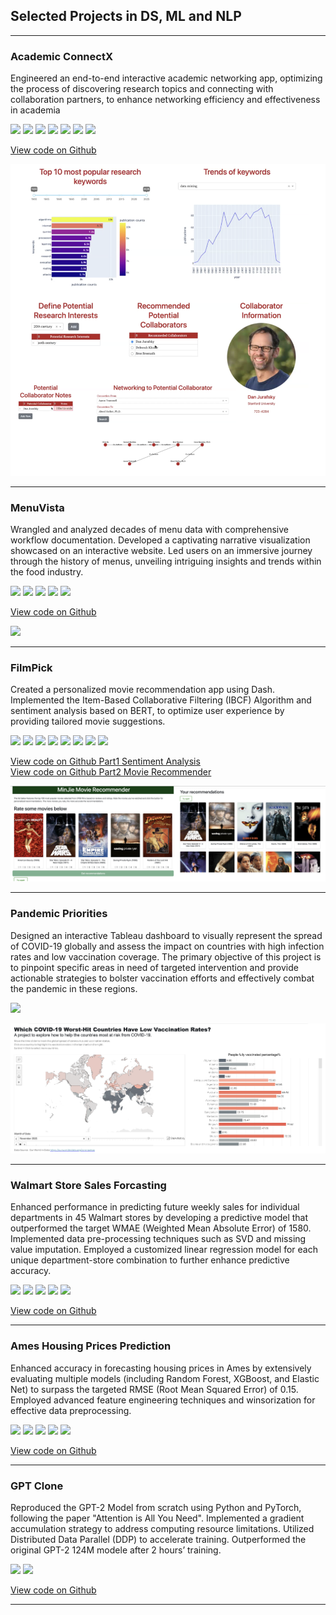 ## Selected Projects in DS, ML and NLP

---

### Academic ConnectX

Engineered an end-to-end interactive academic networking app, optimizing the process of discovering research topics and connecting with collaboration partners, to enhance networking efficiency and effectiveness in academia

[![](https://img.shields.io/badge/Plotly-white?logo=Plotly)](#) [![](https://img.shields.io/badge/MySQL-white?logo=MySQL)](#) [![](https://img.shields.io/badge/MongoDB-white?logo=MongoDB)](#) [![](https://img.shields.io/badge/Neo4j-white?logo=Neo4j)](#) [![](https://img.shields.io/badge/Pandas-white?logo=Pandas)](#) [![](https://img.shields.io/badge/Bootstrap-white?logo=Bootstrap)](#) [![](https://img.shields.io/badge/Cytoscape-white?logo=Cytoscape)](#) 

[View code on Github](https://github.com/minjiefu/Academic-ConnectX2) 

<img src="images/academic_connectX.png?raw=true" />

---

### MenuVista

Wrangled and analyzed decades of menu data with comprehensive workflow documentation. Developed a captivating narrative visualization showcased on an interactive website. Led users on an immersive journey through the history of menus, unveiling intriguing insights and trends within the food industry.

[![](https://img.shields.io/badge/PostgreSQL-white?logo=PostgreSQL)](#) [![](https://img.shields.io/badge/D3-white?logo=D3)](#) [![](https://img.shields.io/badge/OpenRefine-white?logo=OpenRefine)](#) [![](https://img.shields.io/badge/OR2YWTool-white?logo=OR2YWTool)](#) [![](https://img.shields.io/badge/yesWorkflow-white?logo=yesWorkflow)](#)

[View code on Github](https://github.com/minjiefu/MenuVista) 

<img src="images/MenuVista.png?raw=true" />

---

### FilmPick

Created a personalized movie recommendation app using Dash. Implemented the Item-Based Collaborative Filtering (IBCF) Algorithm and sentiment analysis based on BERT, to optimize user experience by providing tailored movie suggestions.

[![](https://img.shields.io/badge/Plotly-white?logo=Plotly)](#) [![](https://img.shields.io/badge/Python-white?logo=Python)](#) [![](https://img.shields.io/badge/Numpy-white?logo=Numpy)](#) [![](https://img.shields.io/badge/Pandas-white?logo=Pandas)](#) [![](https://img.shields.io/badge/HuggingFace_Transformers-white?logo=huggingface)](#) [![](https://img.shields.io/badge/HTML-white?logo=Html)](#) [![](https://img.shields.io/badge/Jupyter-white?logo=Jupyter)](#) [![](https://img.shields.io/badge/scikit--learn-white?logo=scikit--learn)](#) 

[View code on Github Part1 Sentiment Analysis](https://github.com/minjiefu/FilmPick-Part1) <br>
[View code on Github Part2 Movie Recommender](https://github.com/minjiefu/FilmPick-Part2) 

<img src="images/FilmPick.png?raw=true" />

---
### Pandemic Priorities

Designed an interactive Tableau dashboard to visually represent the spread of COVID-19 globally and assess the impact on countries with high infection rates and low vaccination coverage. The primary objective of this project is to pinpoint specific areas in need of targeted intervention and provide actionable strategies to bolster vaccination efforts and effectively combat the pandemic in these regions.

[![](https://img.shields.io/badge/Tableau-white?logo=Tableau)](#) 

<img src="images/PandemicPriorities.png?raw=true" />

---
### Walmart Store Sales Forcasting

Enhanced performance in predicting future weekly sales for individual departments in 45 Walmart stores by developing a predictive model that outperformed the target WMAE (Weighted Mean Absolute Error) of 1580. Implemented data pre-processing techniques such as SVD and missing value imputation. Employed a customized linear regression model for each unique department-store combination to further enhance predictive accuracy.
‭

[![](https://img.shields.io/badge/Python-white?logo=Python)](#) [![](https://img.shields.io/badge/Numpy-white?logo=Numpy)](#) [![](https://img.shields.io/badge/Pandas-white?logo=Pandas)](#) [![](https://img.shields.io/badge/Jupyter-white?logo=Jupyter)](#) [![](https://img.shields.io/badge/scikit--learn-white?logo=scikit--learn)](#) 


[View code on Github](https://github.com/minjiefu/Walmart-Store-Sales-Forcasting) 

---
### Ames Housing Prices Prediction

Enhanced accuracy in forecasting housing prices in Ames by extensively evaluating multiple models (including Random Forest, XGBoost, and Elastic Net) to surpass the targeted RMSE (Root Mean Squared Error) of 0.15. Employed advanced feature engineering techniques and winsorization for effective data preprocessing.
‭

[![](https://img.shields.io/badge/Python-white?logo=Python)](#) [![](https://img.shields.io/badge/Numpy-white?logo=Numpy)](#) [![](https://img.shields.io/badge/Pandas-white?logo=Pandas)](#) [![](https://img.shields.io/badge/Jupyter-white?logo=Jupyter)](#) [![](https://img.shields.io/badge/scikit--learn-white?logo=scikit--learn)](#) 


[View code on Github](https://github.com/minjiefu/Ames-Housing-Prices-Prediction) 

---
### GPT Clone

Reproduced the GPT-2 Model from scratch using Python and PyTorch, following the paper "Attention is All You Need". Implemented a gradient accumulation strategy to address computing resource limitations. Utilized Distributed Data Parallel (DDP) to accelerate training. Outperformed the original GPT-2 124M modele after 2 hours’ training.


[![](https://img.shields.io/badge/Python-white?logo=Python)](#) [![](https://img.shields.io/badge/Pytorch-white?logo=Pytorch)](#) 


[View code on Github](https://github.com/minjiefu/GPT-Clone) 

---
